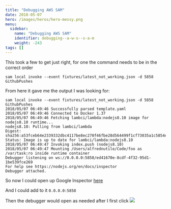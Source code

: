 ```yaml
---
title: "Debugging AWS SAM"
date: 2018-05-07
hero: /images/heros/hero-messy.png
menu:
  sidebar:
    name: "Debugging AWS SAM"
    identifier: debugging--a-w-s--s-a-m
    weight: -243
tags: []
---
```


This took a few to get just right, for one the command needs to be in the correct order

```
sam local invoke --event fixtures/latest_not_working.json -d 5858 GithubPushes
```

From here it gave me the output I was looking for:

```
sam local invoke --event fixtures/latest_not_working.json -d 5858 GithubPushes
2018/05/07 06:49:46 Successfully parsed template.yaml
2018/05/07 06:49:46 Connected to Docker 1.37
2018/05/07 06:49:46 Fetching lambci/lambda:nodejs8.10 image for nodejs8.10 runtime...
nodejs8.10: Pulling from lambci/lambda
Digest: sha256:a53fceb64e2339332dbc4117be8ec270f46fbe28d564499f1cf73035a1c5854e
Status: Image is up to date for lambci/lambda:nodejs8.10
2018/05/07 06:49:47 Invoking index.push (nodejs8.10)
2018/05/07 06:49:47 Mounting /Users/alfrednutile/Code/foo as /var/task:ro inside runtime container
Debugger listening on ws://0.0.0.0:5858/ed41670e-8cdf-4f32-95d1-1be539fce269
For help see https://nodejs.org/en/docs/inspector
Debugger attached.
```

So now I could open up Google Inspector [here](chrome://inspect/#devices)

And I could add to it `0.0.0.0:5858`

Then the debugger would open as needed after I first click 
![](https://dl.dropboxusercontent.com/s/rq6dbieelatdgc5/sam_debug.png?dl=0)
